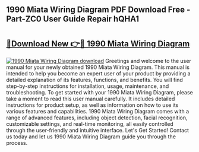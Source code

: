 ## 1990 Miata Wiring Diagram PDF Download Free - Part-ZC0 User Guide Repair hQHA1

# <h2><a href="http://dfk88a3.blite.top/?on=1990+Miata+Wiring+Diagram">🔗Download New 👉🔴 1990 Miata Wiring Diagram</a></h2>

[![1990 Miata Wiring Diagram download](https://i.imgur.com/lujVjoI.png)](http://dfk88a3.blite.top/?on=1990+Miata+Wiring+Diagram)
Greetings and welcome to the user manual for your newly obtained 1990 Miata Wiring Diagram. This manual is intended to help you become an expert user of your product by providing a detailed explanation of its features, functions, and benefits. You will find step-by-step instructions for installation, usage, maintenance, and troubleshooting. To get started with your 1990 Miata Wiring Diagram, please take a moment to read this user manual carefully. It includes detailed instructions for product setup, as well as information on how to use its various features and capabilities. 1990 Miata Wiring Diagram comes with a range of advanced features, including object detection, facial recognition, customizable settings, and real-time monitoring, all easily controlled through the user-friendly and intuitive interface. Let's Get Started! Contact us today and let us 1990 Miata Wiring Diagram guide you through the process.
